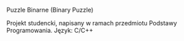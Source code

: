 Puzzle Binarne (Binary Puzzle)

Projekt studencki, napisany w ramach przedmiotu Podstawy Programowania.
Język: C/C++
